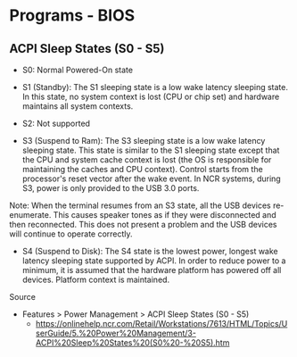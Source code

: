# Programs - BIOS

## ACPI Sleep States (S0 - S5)

* S0: Normal Powered-On state

* S1 (Standby): The S1 sleeping state is a low wake latency sleeping state. In this state, no system context is lost (CPU or chip set) and hardware maintains all system contexts.

* S2: Not supported

* S3 (Suspend to Ram): The S3 sleeping state is a low wake latency sleeping state. This state is similar to the S1 sleeping state except that the CPU and system cache context is lost (the OS is responsible for maintaining the caches and CPU context). Control starts from the processor's reset vector after the wake event. In NCR systems, during S3, power is only provided to the USB 3.0 ports.

Note:  When the terminal resumes from an S3 state, all the USB devices re-enumerate. This causes speaker tones as if they were disconnected and then reconnected. This does not present a problem and the USB devices will continue to operate correctly.

* S4 (Suspend to Disk): The S4 state is the lowest power, longest wake latency sleeping state supported by ACPI. In order to reduce power to a minimum, it is assumed that the hardware platform has powered off all devices. Platform context is maintained.

Source

* Features > Power Management > ACPI Sleep States (S0 - S5)
  * https://onlinehelp.ncr.com/Retail/Workstations/7613/HTML/Topics/UserGuide/5.%20Power%20Management/3-ACPI%20Sleep%20States%20(S0%20-%20S5).htm
